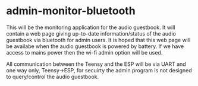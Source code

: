 # admin-monitor-bluetooth
This will be the monitoring application for the audio guestbook. It will contain a web page giving up-to-date information/status of the audio guestbook via bluetooth for admin users. It is hoped that this web page will be availabe when the audio guestbook is powered by battery. If we have access to mains power then the wi-fi admin option will be used.

All communication between the Teensy and the ESP will be via UART and one way only, Teensy->ESP, for secuirty the admin program is not designed to query/control the audio guestbook.